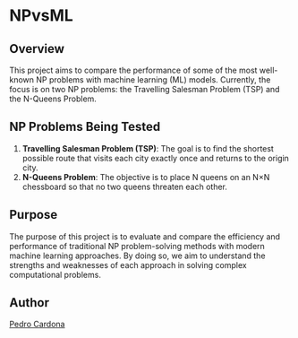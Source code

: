 # NPvsML

## Overview

This project aims to compare the performance of some of the most well-known NP problems with machine learning (ML) models. Currently, the focus is on two NP problems: the Travelling Salesman Problem (TSP) and the N-Queens Problem.

## NP Problems Being Tested

1. **Travelling Salesman Problem (TSP)**: The goal is to find the shortest possible route that visits each city exactly once and returns to the origin city.
2. **N-Queens Problem**: The objective is to place N queens on an N×N chessboard so that no two queens threaten each other.

## Purpose

The purpose of this project is to evaluate and compare the efficiency and performance of traditional NP problem-solving methods with modern machine learning approaches. By doing so, we aim to understand the strengths and weaknesses of each approach in solving complex computational problems.

## Author
[Pedro Cardona](https://github.com/PedroPCardonaA)

